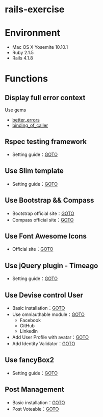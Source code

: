rails-exercise
==============

# Environment

- Mac OS X Yosemite 10.10.1
- Ruby 2.1.5
- Rails 4.1.8

# Functions

## Display full error context

Use gems

- [better_errors](https://github.com/charliesome/better_errors)
- [binding_of_caller](https://github.com/banister/binding_of_caller)

## Rspec testing framework

- Setting guide：[GOTO](http://chouandy.logdown.com/posts/241718-configure-rspec-testing-environment)

## Use Slim template

- Setting guide：[GOTO](http://chouandy.logdown.com/posts/245563-from-the-haml-template-converted-to-slim)

## Use Bootstrap && Compass

- Bootstrap official site：[GOTO](http://getbootstrap.com/)
- Compass official site：[GOTO](http://compass-style.org/)

## Use Font Awesome Icons

- Official site：[GOTO](http://fortawesome.github.io/Font-Awesome/)

## Use jQuery plugin - Timeago

- Setting guide：[GOTO](http://chouandy.logdown.com/posts/244907-use-jquery-plugin-timeago)

## Use Devise control User

- Basic installation：[GOTO](http://chouandy.logdown.com/posts/245117-devise-part-1-basic-installation)
- Use omniauthable module：[GOTO](http://chouandy.logdown.com/posts/245192-devise-part-2-use-omniauthable-module)
    - Facebook
    - GitHub
    - Linkedin
- Add User Profile with avatar：[GOTO](http://chouandy.logdown.com/posts/245349-devise-part-3-add-user-profile-with-avatar)
- Add Identity Validator：[GOTO](http://chouandy.logdown.com/posts/245408-devise-part-4-add-identity-validator)

## Use fancyBox2

- Setting guide：[GOTO](http://chouandy.logdown.com/posts/245433-use-fancybox-2-in-ruby-on-rails)

## Post Management

- Basic installation：[GOTO](http://chouandy.logdown.com/posts/245442-post-management-part-1-basic-settings)
- Post Voteable：[GOTO](http://chouandy.logdown.com/posts/245918-post-management-part-2-vote-up-vote-down-post)
